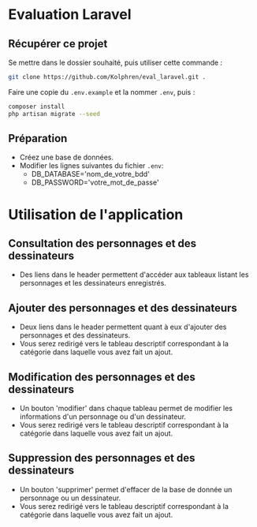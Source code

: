 # Evaluation Laravel

## Récupérer ce projet
Se mettre dans le dossier souhaité, puis utiliser cette commande :
```bash
git clone https://github.com/Kolphren/eval_laravel.git .
```
Faire une copie du ```.env.example``` et la nommer ```.env```, puis :
```bash
composer install
php artisan migrate --seed
```
## Préparation

- Créez une base de données.
- Modifier les lignes suivantes du fichier ```.env```:
    - DB_DATABASE='nom_de_votre_bdd'
    - DB_PASSWORD='votre_mot_de_passe'

# Utilisation de l'application

## Consultation des personnages et des dessinateurs 

 - Des liens dans le header permettent d'accéder aux tableaux listant les personnages et les dessinateurs enregistrés.

## Ajouter des personnages et des dessinateurs

 - Deux liens dans le header permettent quant à eux d'ajouter des personnages et des dessinateurs.
 - Vous serez redirigé vers le tableau descriptif correspondant à la catégorie dans laquelle vous avez fait un ajout.
  
## Modification des personnages et des dessinateurs

 - Un bouton 'modifier' dans chaque tableau permet de modifier les informations d'un personnage ou d'un dessinateur.
 - Vous serez redirigé vers le tableau descriptif correspondant à la catégorie dans laquelle vous avez fait un ajout.

## Suppression des personnages et des dessinateurs

 - Un bouton 'supprimer' permet d'effacer de la base de donnée un personnage ou un dessinateur.
 - Vous serez redirigé vers le tableau descriptif correspondant à la catégorie dans laquelle vous avez fait un ajout.
